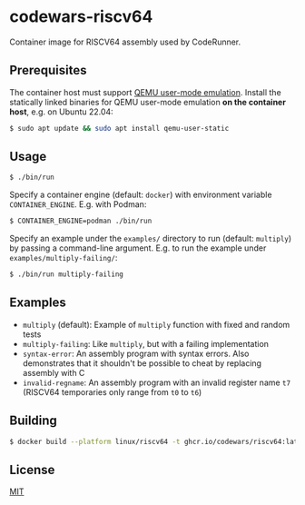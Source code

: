 # codewars-riscv64

Container image for RISCV64 assembly used by CodeRunner.

## Prerequisites

The container host must support [QEMU user-mode emulation](https://www.qemu.org/docs/master/user/main.html). Install the statically linked binaries for QEMU user-mode emulation **on the container host**, e.g. on Ubuntu 22.04:

```bash
$ sudo apt update && sudo apt install qemu-user-static
```

## Usage

```bash
$ ./bin/run
```

Specify a container engine (default: `docker`) with environment variable `CONTAINER_ENGINE`. E.g. with Podman:

```bash
$ CONTAINER_ENGINE=podman ./bin/run
```

Specify an example under the `examples/` directory to run (default: `multiply`) by passing a command-line argument. E.g. to run the example under `examples/multiply-failing/`:

```bash
$ ./bin/run multiply-failing
```

## Examples

- `multiply` (default): Example of `multiply` function with fixed and random tests
- `multiply-failing`: Like `multiply`, but with a failing implementation
- `syntax-error`: An assembly program with syntax errors. Also demonstrates that it shouldn't be possible to cheat by replacing assembly with C
- `invalid-regname`: An assembly program with an invalid register name `t7` (RISCV64 temporaries only range from `t0` to `t6`)

## Building

```bash
$ docker build --platform linux/riscv64 -t ghcr.io/codewars/riscv64:latest .
```

## License

[MIT](./LICENSE)
